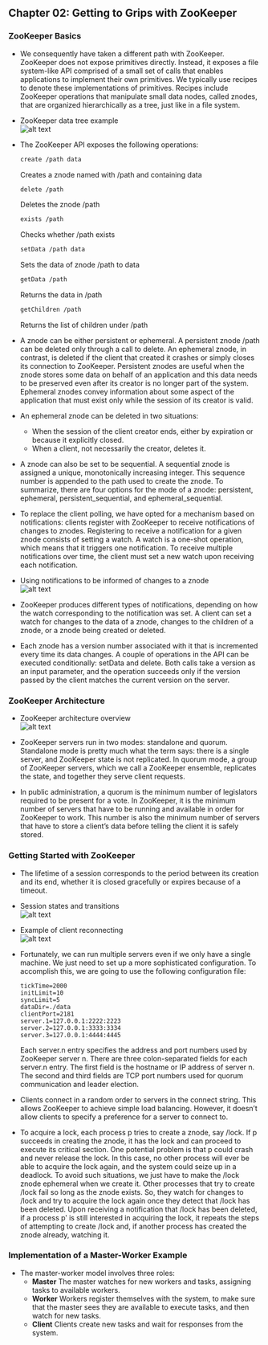 ## Chapter 02: Getting to Grips with ZooKeeper

### ZooKeeper Basics

- We consequently have taken a different path with ZooKeeper. ZooKeeper does not expose primitives directly. Instead, it exposes a file system-like API comprised of a small set of calls that enables applications to implement their own primitives. We typically use recipes to denote these implementations of primitives. Recipes include ZooKeeper operations that manipulate small data nodes, called znodes, that are organized hierarchically as a tree, just like in a file system.

- ZooKeeper data tree example  
![alt text](img/fig_2_1_ZooKeeper_data_tree_example.PNG)  

- The ZooKeeper API exposes the following operations:
  ```bash
  create /path data
  ```
	Creates a znode named with /path and containing data
  ```bash
  delete /path
  ```
	Deletes the znode /path
  ```bash
  exists /path
  ```
	Checks whether /path exists
  ```bash
  setData /path data
  ```
	Sets the data of znode /path to data
  ```bash
  getData /path
  ```
	Returns the data in /path
  ```bash
  getChildren /path
  ```
	Returns the list of children under /path

- A znode can be either persistent or ephemeral. A persistent znode /path can be deleted only through a call to delete. An ephemeral znode, in contrast, is deleted if the client that created it crashes or simply closes its connection to ZooKeeper. Persistent znodes are useful when the znode stores some data on behalf of an application and this data needs to be preserved even after its creator is no longer part of the system. Ephemeral znodes convey information about some aspect of the application that must exist only while the session of its creator is valid.

- An ephemeral znode can be deleted in two situations:
	- When the session of the client creator ends, either by expiration or because it explicitly closed.
	- When a client, not necessarily the creator, deletes it.

- A znode can also be set to be sequential. A sequential znode is assigned a unique, monotonically increasing integer. This sequence number is appended to the path used to create the znode. To summarize, there are four options for the mode of a znode: persistent, ephemeral, persistent_sequential, and ephemeral_sequential.

- To replace the client polling, we have opted for a mechanism based on notifications: clients register with ZooKeeper to receive notifications of changes to znodes. Registering to receive a notification for a given znode consists of setting a watch. A watch is a one-shot operation, which means that it triggers one notification. To receive multiple notifications over time, the client must set a new watch upon receiving each notification.

- Using notifications to be informed of changes to a znode  
![alt text](img/fig_2_2_Using_notifications_to_be_informed_of_changes_to_a_znode.PNG)  

- ZooKeeper produces different types of notifications, depending on how the watch corresponding to the notification was set. A client can set a watch for changes to the data of a znode, changes to the children of a znode, or a znode being created or deleted.

- Each znode has a version number associated with it that is incremented every time its data changes. A couple of operations in the API can be executed conditionally: setData and delete. Both calls take a version as an input parameter, and the operation succeeds only if the version passed by the client matches the current version on the server.

### ZooKeeper Architecture

- ZooKeeper architecture overview  
![alt text](img/fig_2_3_ZooKeeper_architecture_overview.PNG)  

- ZooKeeper servers run in two modes: standalone and quorum. Standalone mode is pretty much what the term says: there is a single server, and ZooKeeper state is not replicated. In quorum mode, a group of ZooKeeper servers, which we call a ZooKeeper ensemble, replicates the state, and together they serve client requests.

- In public administration, a quorum is the minimum number of legislators required to be present for a vote. In ZooKeeper, it is the minimum number of servers that have to be running and available in order for ZooKeeper to work. This number is also the minimum number of servers that have to store a client’s data before telling the client it is safely stored.

### Getting Started with ZooKeeper

- The lifetime of a session corresponds to the period between its creation and its end, whether it is closed gracefully or expires because of a timeout.

- Session states and transitions  
![alt text](img/fig_2_4_Session_states_and_transitions.PNG)  

- Example of client reconnecting  
![alt text](img/fig_2_5_Example_of_client_reconnecting.PNG)  

- Fortunately, we can run multiple servers even if we only have a single machine. We just need to set up a more sophisticated configuration.
To accomplish this, we are going to use the following configuration file:
  ```
  tickTime=2000
  initLimit=10
  syncLimit=5
  dataDir=./data
  clientPort=2181
  server.1=127.0.0.1:2222:2223
  server.2=127.0.0.1:3333:3334
  server.3=127.0.0.1:4444:4445
  ```
	Each server.n entry specifies the address and port numbers used by ZooKeeper server n. There are three colon-separated fields for each server.n entry. The first field is the hostname or IP address of server n. The second and third fields are TCP port numbers used for quorum communication and leader election.

- Clients connect in a random order to servers in the connect string. This allows ZooKeeper to achieve simple load balancing. However, it
doesn’t allow clients to specify a preference for a server to connect to.

- To acquire a lock, each process p tries to create a znode, say /lock. If p succeeds in creating the znode, it has the lock and can proceed to execute its critical section. One potential problem is that p could crash and never release the lock. In this case, no other process will ever be able to acquire the lock again, and the system could seize up in a deadlock. To avoid such situations, we just have to make the /lock znode ephemeral when we create it. Other processes that try to create /lock fail so long as the znode exists. So, they watch for changes to /lock and try to acquire the lock again once they detect that /lock has been deleted. Upon receiving a notification that /lock has been deleted, if a process pʹ is still interested in acquiring the lock, it repeats the steps of attempting to create /lock and, if another process has created the znode already, watching it.

### Implementation of a Master-Worker Example

- The master-worker model involves three roles:
	- **Master** The master watches for new workers and tasks, assigning tasks to available workers.
	- **Worker** Workers register themselves with the system, to make sure that the master sees they are available to execute tasks, and then watch for new tasks.
	- **Client** Clients create new tasks and wait for responses from the system.